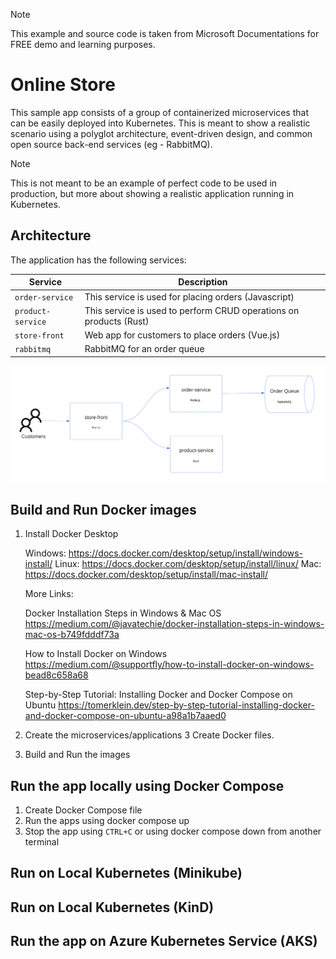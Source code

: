 > [!NOTE]
> This example and source code is taken from Microsoft Documentations for FREE demo and learning purposes. 

# Online Store

This sample app consists of a group of containerized microservices that can be easily deployed into Kubernetes. This is meant to show a realistic scenario using a polyglot architecture, event-driven design, and common open source back-end services (eg - RabbitMQ). 


> [!NOTE]
> This is not meant to be an example of perfect code to be used in production, but more about showing a realistic application running in Kubernetes. 

## Architecture

The application has the following services: 

| Service | Description |
| --- | --- |
| `order-service` | This service is used for placing orders (Javascript) |
| `product-service` | This service is used to perform CRUD operations on products (Rust) |
| `store-front` | Web app for customers to place orders (Vue.js) |
| `rabbitmq` | RabbitMQ for an order queue |

![Logical Application Architecture Diagram](assets/store-architecture.png)

## Build and Run Docker images

  1. Install Docker Desktop

        Windows: https://docs.docker.com/desktop/setup/install/windows-install/
        Linux:   https://docs.docker.com/desktop/setup/install/linux/
        Mac:     https://docs.docker.com/desktop/setup/install/mac-install/

        More Links:

        Docker Installation Steps in Windows & Mac OS
                https://medium.com/@javatechie/docker-installation-steps-in-windows-mac-os-b749fdddf73a

        How to Install Docker on Windows
                https://medium.com/@supportfly/how-to-install-docker-on-windows-bead8c658a68

        Step-by-Step Tutorial: Installing Docker and Docker Compose on Ubuntu
                https://tomerklein.dev/step-by-step-tutorial-installing-docker-and-docker-compose-on-ubuntu-a98a1b7aaed0

  2. Create the microservices/applications 
  3  Create Docker files.
  4. Build and Run the images

## Run the app locally using Docker Compose

  1. Create Docker Compose file
  2. Run the apps using docker compose up
  3. Stop the app using `CTRL+C`  or using docker compose down from another terminal

## Run on Local Kubernetes (Minikube)

## Run on Local Kubernetes (KinD)

## Run the app on Azure Kubernetes Service (AKS)